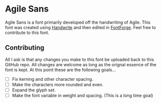 # Agile Sans
Agile Sans is a font primarily developed off the handwriting of Agile. This font was created using [Handwrite](https://github.com/builtree/handwrite) and then edited in [FontForge](https://fontforge.org/en-US/). Feel free to contribute to this font.
## Contributing
All I ask is that any changes you make to this font be uploaded back to this GitHub repo. All changes are welcome as long as the orignal essence of the font is kept. At this point these are the following goals...
- [ ] Fix kerning and other character spacing.
- [ ] Make the characters more rounded and even.
- [ ] Expand the glyph set.
- [ ] Make the font variable in weight and spacing. (This is a long time goal)
